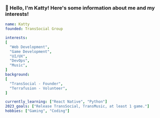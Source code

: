 ### 🚀 Hello, I'm Katty! Here's some information about me and my interests! 
```yaml 
name: Katty
founded: TransSocial Group

interests:
[
  "Web Development",
  "Game Development",
  "UI/UX",
  "DevOps",
  "Music",
]
background:
[
  "TransSocial - Founder",
  "Terrafusion - Volunteer",
]

currently_learning: ["React Native", "Python"]
2023_goals: ["Release TransSocial, TransMusic, at least 1 game."]
hobbies: ["Gaming", "Coding"]
```
